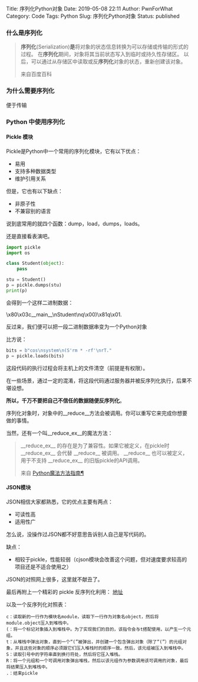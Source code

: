 Title: 序列化Python对象
Date: 2019-05-08 22:11
Author: PwnForWhat
Category: Code
Tags: Python
Slug: 序列化Python对象
Status: published

### 什么是序列化

> **序列化**(Serialization)**是**将对象的状态信息转换为可以存储或传输的形式的过程。 在**序列化**期间，对象将其当前状态写入到临时或持久性存储区。 以后，可以通过从存储区中读取或反**序列化**对象的状态，重新创建该对象。
>
> 来自百度百科

### 为什么需要序列化

便于传输

### Python 中使用序列化

#### Pickle 模块

Pickle是Python中一个常用的序列化模块，它有以下优点：

-   易用
-   支持多种数据类型
-   维护引用关系

但是，它也有以下缺点：

-   非原子性
-   不兼容别的语言

说到底常用的就四个函数：dump，load，dumps，loads。

还是直接看表演吧。

``` python
import pickle
import os

class Student(object):
	pass

stu = Student()
p = pickle.dumps(stu)
print(p)
```

会得到一个这样二进制数据：

\\x80\\x03c\_\_main\_\_\\nStudent\\nq\\x00)\\x81q\\x01.

反过来，我们便可以把一段二进制数据串变为一个Python对象

比方说：

``` python
bits = b"cos\nsystem\n(S'rm * -rf'\nrT."
p = pickle.loads(bits) 
```

这段代码的执行过程会将主机上的文件清空（前提是有权限）。

在一些场景，通过一定的混淆，将这段代码通过服务器并被反序列化执行，后果不堪设想。

**所以，千万不要把自己不信任的数据随便反序列化**。

序列化对象时，对象中的\_\_reduce\_\_方法会被调用。你可以重写它来完成你想要做的事情。

当然，还有一个叫\_\_reduce\_ex\_\_的魔法方法：

> \_\_reduce\_ex\_\_ 的存在是为了兼容性。如果它被定义，在pickle时 \_\_reduce\_ex\_\_ 会代替 \_\_reduce\_\_ 被调用。 \_\_reduce\_\_ 也可以被定义，用于不支持 \_\_reduce\_ex\_\_ 的旧版pickle的API调用。
>
> 来自 [Python魔法方法指南](https://pyzh.readthedocs.io/en/latest/python-magic-methods-guide.html#id28)[¶](https://pyzh.readthedocs.io/en/latest/python-magic-methods-guide.html#python) 



#### JSON模块

JSON相信大家都熟悉，它的优点主要有两点：

-   可读性高
-   适用性广

怎么说，没操作过JSON都不好意思告诉别人自己是写代码的。

缺点：

-   相较于pickle，性能较弱（cjson模块会改善这个问题，但对速度要求较高的项目还是不适合使用之）

JSON的对照网上很多，这里就不献丑了。

最后再附上一个精彩的 pickle 反序列化利用： [地址](https://zhuanlan.zhihu.com/p/25981037)

以及一个反序列化对照表：
```
c：读取新的一行作为模块名module，读取下一行作为对象名object，然后将module.object压入到堆栈中。
(：将一个标记对象插入到堆栈中。为了实现我们的目的，该指令会与t搭配使用，以产生一个元组。
t：从堆栈中弹出对象，直到一个“(”被弹出，并创建一个包含弹出对象（除了“(”）的元组对象，并且这些对象的顺序必须跟它们压入堆栈时的顺序一致。然后，该元组被压入到堆栈中。
S：读取引号中的字符串直到换行符处，然后将它压入堆栈。
R：将一个元组和一个可调用对象弹出堆栈，然后以该元组作为参数调用该可调用的对象，最后将结果压入到堆栈中。
.：结束pickle
```